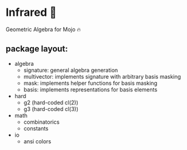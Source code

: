 # Infrared 🔆
Geometric Algebra for Mojo 🔥

## package layout:

- algebra
    - signature: general algebra generation
    - multivector: implements signature with arbitrary basis masking
    - mask: implements helper functions for basis masking
    - basis: implements representations for basis elements
- hard
    - g2 (hard-coded cl(2))
    - g3 (hard-coded cl(3))
- math
    - combinatorics
    - constants
- io
    - ansi colors